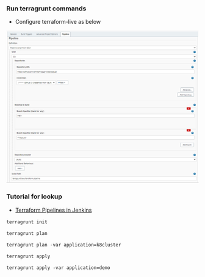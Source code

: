 ### Run terragrunt commands
- Configure terraform-live as below

<img src="./terraform-live.png" width="600">


### Tutorial for lookup
- [Terraform Pipelines in Jenkins
](https://medium.com/@timhberry/terraform-pipelines-in-jenkins-47267129ff06)

```
terragrunt init
```

```
terragrunt plan
```

```
terragrunt plan -var application=k8cluster
```

```
terragrunt apply
```

```
terragrunt apply -var application=demo
```
